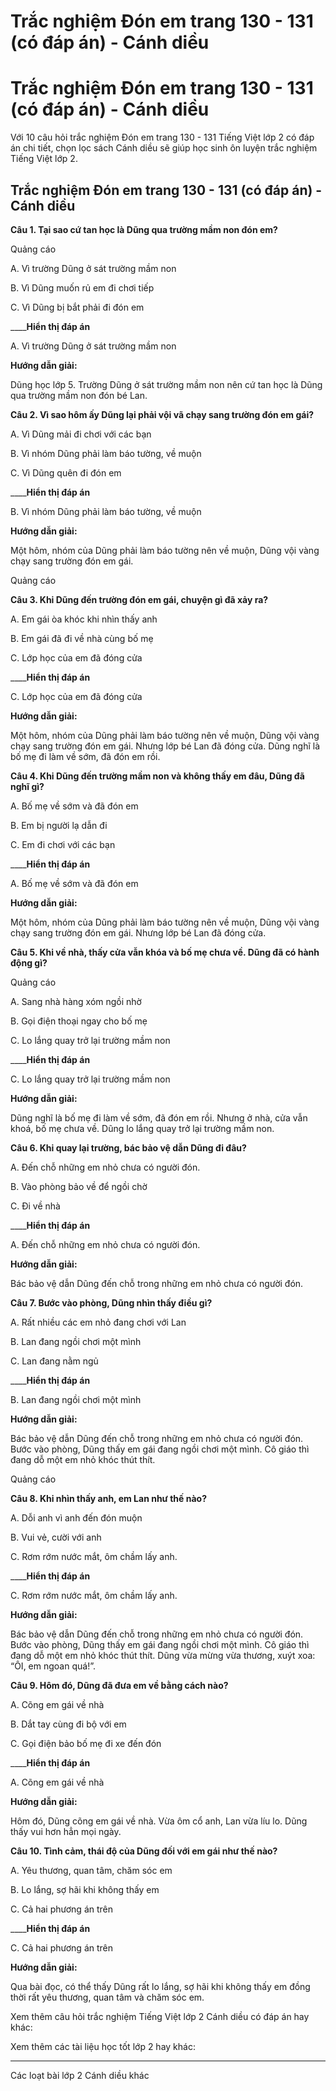 # Trắc nghiệm Đón em trang 130 - 131 (có đáp án) - Cánh diều

# Trắc nghiệm Đón em trang 130 - 131 (có đáp án) - Cánh diều

Với 10 câu hỏi trắc nghiệm Đón em trang 130 - 131 Tiếng Việt lớp 2 có đáp án chi tiết, chọn lọc sách Cánh diều sẽ giúp học sinh ôn luyện trắc nghiệm Tiếng Việt lớp 2.

## Trắc nghiệm Đón em trang 130 - 131 (có đáp án) - Cánh diều

**Câu 1. Tại sao cứ tan học là Dũng qua trường mầm non đón em?**

Quảng cáo

A. Vì trường Dũng ở sát trường mầm non

B. Vì Dũng muốn rủ em đi chơi tiếp

C. Vì Dũng bị bắt phải đi đón em

____**Hiển thị đáp án**

A. Vì trường Dũng ở sát trường mầm non

**Hướng dẫn giải:**

Dũng học lớp 5. Trường Dũng ở sát trường mầm non nên cứ tan học là Dũng qua trường mầm non đón bé Lan.

**Câu 2. Vì sao hôm ấy Dũng lại phải vội vã chạy sang trường đón em gái?**

A. Vì Dũng mải đi chơi với các bạn

B. Vì nhóm Dũng phải làm báo tường, về muộn

C. Vì Dũng quên đi đón em

____**Hiển thị đáp án**

B. Vì nhóm Dũng phải làm báo tường, về muộn

**Hướng dẫn giải:**

Một hôm, nhóm của Dũng phải làm báo tường nên về muộn, Dũng vội vàng chạy sang trường đón em gái. 

Quảng cáo

**Câu 3. Khi Dũng đến trường đón em gái, chuyện gì đã xảy ra?**

A. Em gái òa khóc khi nhìn thấy anh

B. Em gái đã đi về nhà cùng bố mẹ

C. Lớp học của em đã đóng cửa

____**Hiển thị đáp án**

C. Lớp học của em đã đóng cửa

**Hướng dẫn giải:**

Một hôm, nhóm của Dũng phải làm báo tường nên về muộn, Dũng vội vàng chạy sang trường đón em gái. Nhưng lớp bé Lan đã đóng cửa. Dũng nghĩ là bố mẹ đi làm về sớm, đã đón em rồi. 

**Câu 4. Khi Dũng đến trường mầm non và không thấy em đâu, Dũng đã nghĩ gì?**

A. Bố mẹ về sớm và đã đón em

B. Em bị người lạ dẫn đi

C. Em đi chơi với các bạn

____**Hiển thị đáp án**

A. Bố mẹ về sớm và đã đón em

**Hướng dẫn giải:**

Một hôm, nhóm của Dũng phải làm báo tường nên về muộn, Dũng vội vàng chạy sang trường đón em gái. Nhưng lớp bé Lan đã đóng cửa.

**Câu 5. Khi về nhà, thấy cửa vẫn khóa và bố mẹ chưa về. Dũng đã có hành động gì?**

Quảng cáo

A. Sang nhà hàng xóm ngồi nhờ

B. Gọi điện thoại ngay cho bố mẹ

C. Lo lắng quay trở lại trường mầm non

____**Hiển thị đáp án**

C. Lo lắng quay trở lại trường mầm non

**Hướng dẫn giải:**

Dũng nghĩ là bố mẹ đi làm về sớm, đã đón em rồi. Nhưng ở nhà, cửa vẫn khoá, bố mẹ chưa về. Dũng lo lắng quay trở lại trường mầm non.

**Câu 6. Khi quay lại trường, bác bảo vệ dẫn Dũng đi đâu?**

A. Đến chỗ những em nhỏ chưa có người đón.

B. Vào phòng bảo về để ngồi chờ

C. Đi về nhà

____**Hiển thị đáp án**

A. Đến chỗ những em nhỏ chưa có người đón.

**Hướng dẫn giải:**

Bác bảo vệ dẫn Dũng đến chỗ trong những em nhỏ chưa có người đón.

**Câu 7. Bước vào phòng, Dũng nhìn thấy điều gì?**

A. Rất nhiều các em nhỏ đang chơi với Lan

B. Lan đang ngồi chơi một mình

C. Lan đang nằm ngủ

____**Hiển thị đáp án**

B. Lan đang ngồi chơi một mình

**Hướng dẫn giải:**

Bác bảo vệ dẫn Dũng đến chỗ trong những em nhỏ chưa có người đón. Bước vào phòng, Dũng thấy em gái đang ngồi chơi một mình. Cô giáo thì đang dỗ một em nhỏ khóc thút thít.

Quảng cáo

**Câu 8. Khi nhìn thấy anh, em Lan như thế nào?**

A. Dỗi anh vì anh đến đón muộn

B. Vui vẻ, cười với anh

C. Rơm rớm nước mắt, ôm chầm lấy anh.

____**Hiển thị đáp án**

C. Rơm rớm nước mắt, ôm chầm lấy anh.

**Hướng dẫn giải:**

Bác bảo vệ dẫn Dũng đến chỗ trong những em nhỏ chưa có người đón. Bước vào phòng, Dũng thấy em gái đang ngồi chơi một mình. Cô giáo thì đang dỗ một em nhỏ khóc thút thít. Dũng vừa mừng vừa thương, xuýt xoa: “ÔI, em ngoan quá!”.

**Câu 9. Hôm đó, Dũng đã đưa em về bằng cách nào?**

A. Cõng em gái về nhà

B. Dắt tay cùng đi bộ với em

C. Gọi điện bảo bố mẹ đi xe đến đón

____**Hiển thị đáp án**

A. Cõng em gái về nhà

**Hướng dẫn giải:**

Hôm đó, Dũng cõng em gái về nhà. Vừa ôm cổ anh, Lan vừa líu lo. Dũng thấy vui hơn hẳn mọi ngày.

**Câu 10. Tình cảm, thái độ của Dũng đối với em gái như thế nào?**

A. Yêu thương, quan tâm, chăm sóc em

B. Lo lắng, sợ hãi khi không thấy em

C. Cả hai phương án trên

____**Hiển thị đáp án**

C. Cả hai phương án trên 

**Hướng dẫn giải:**

Qua bài đọc, có thể thấy Dũng rất lo lắng, sợ hãi khi không thấy em đồng thời rất yêu thương, quan tâm và chăm sóc em. 

Xem thêm câu hỏi trắc nghiệm Tiếng Việt lớp 2 Cánh diều có đáp án hay khác:

Xem thêm các tài liệu học tốt lớp 2 hay khác:

* * *

Các loạt bài lớp 2 Cánh diều khác
